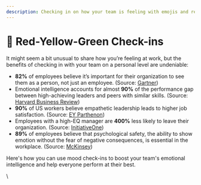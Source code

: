 ```yaml
---
description: Checking in on how your team is feeling with emojis and red / yellow / green
---
```


# 🚦 Red-Yellow-Green Check-ins

It might seem a bit unusual to share how you’re feeling at work, but the benefits of checking in with your team on a personal level are undeniable:

* **82%** of employees believe it’s important for their organization to see them as a person, not just an employee. (Source: [Gartner](https://www.gartner.com/en/newsroom/press-releases/2020-05-25-gartner-hr-research-shows-organizations-must-reinvent-their-employment-value-proposition-to-deliver-a-more-human-deal))
* Emotional intelligence accounts for almost **90%** of the performance gap between high-achieving leaders and peers with similar skills. (Source: [Harvard Business Review](https://hbr.org/2004/01/what-makes-a-leader))
* **90%** of US workers believe empathetic leadership leads to higher job satisfaction. (Source: [EY Parthenon](https://www.ey.com/en\_us/news/2021/09/ey-empathy-in-business-survey))
* Employees with a high-EQ manager are **400%** less likely to leave their organization. (Source: [InitiativeOne](https://www.initiativeone.com/post/emotional-intelligence-in-leadership))
* **89%** of employees believe that psychological safety, the ability to show emotion without the fear of negative consequences, is essential in the workplace. (Source: [McKinsey](https://www.mckinsey.com/featured-insights/leadership/five-fifty-is-it-safe))

Here's how you can use mood check-ins to boost your team's emotional intelligence and help everyone perform at their best.

\
